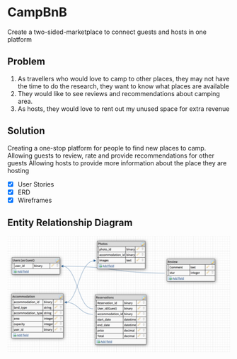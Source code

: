 # CampBnB
Create a two-sided-marketplace to connect guests and hosts in one platform

## Problem
1. As travellers who would love to camp to other places, they may not have the time to do the research, they want to know what places are available
2. They would like to see reviews and recommendations about camping area.
3. As hosts, they would love to rent out my unused space for extra revenue

## Solution
Creating a one-stop platform for people to find new places to camp.
Allowing guests to review, rate and provide recommendations for other guests
Allowing hosts to provide more information about the place they are hosting

- [x] User Stories
- [x] ERD
- [x] Wireframes

## Entity Relationship Diagram
![alt Entity Relationship Diagram](/public/erd1.png?raw=true)
